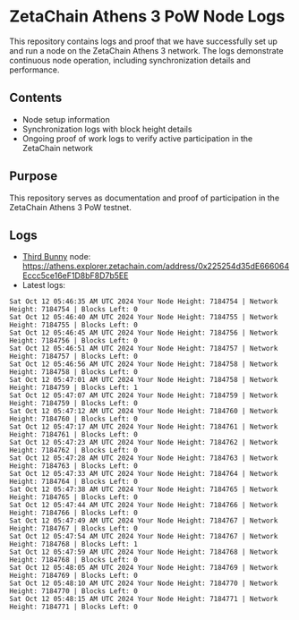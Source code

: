 # ZetaChain Athens 3 PoW Node Logs
This repository contains logs and proof that we have successfully set up and run a node on the ZetaChain Athens 3 network. The logs demonstrate continuous node operation, including synchronization details and performance.

## Contents
- Node setup information
- Synchronization logs with block height details
- Ongoing proof of work logs to verify active participation in the ZetaChain network

## Purpose
This repository serves as documentation and proof of participation in the ZetaChain Athens 3 PoW testnet.

## Logs

- [Third Bunny](https://thirdbunny.xyz/) node: https://athens.explorer.zetachain.com/address/0x225254d35dE666064Eccc5ce16eF1D8bF8D7b5EE
- Latest logs:
```
Sat Oct 12 05:46:35 AM UTC 2024 Your Node Height: 7184754 | Network Height: 7184754 | Blocks Left: 0
Sat Oct 12 05:46:40 AM UTC 2024 Your Node Height: 7184755 | Network Height: 7184755 | Blocks Left: 0
Sat Oct 12 05:46:45 AM UTC 2024 Your Node Height: 7184756 | Network Height: 7184756 | Blocks Left: 0
Sat Oct 12 05:46:51 AM UTC 2024 Your Node Height: 7184757 | Network Height: 7184757 | Blocks Left: 0
Sat Oct 12 05:46:56 AM UTC 2024 Your Node Height: 7184758 | Network Height: 7184758 | Blocks Left: 0
Sat Oct 12 05:47:01 AM UTC 2024 Your Node Height: 7184758 | Network Height: 7184759 | Blocks Left: 1
Sat Oct 12 05:47:07 AM UTC 2024 Your Node Height: 7184759 | Network Height: 7184759 | Blocks Left: 0
Sat Oct 12 05:47:12 AM UTC 2024 Your Node Height: 7184760 | Network Height: 7184760 | Blocks Left: 0
Sat Oct 12 05:47:17 AM UTC 2024 Your Node Height: 7184761 | Network Height: 7184761 | Blocks Left: 0
Sat Oct 12 05:47:23 AM UTC 2024 Your Node Height: 7184762 | Network Height: 7184762 | Blocks Left: 0
Sat Oct 12 05:47:28 AM UTC 2024 Your Node Height: 7184763 | Network Height: 7184763 | Blocks Left: 0
Sat Oct 12 05:47:33 AM UTC 2024 Your Node Height: 7184764 | Network Height: 7184764 | Blocks Left: 0
Sat Oct 12 05:47:38 AM UTC 2024 Your Node Height: 7184765 | Network Height: 7184765 | Blocks Left: 0
Sat Oct 12 05:47:44 AM UTC 2024 Your Node Height: 7184766 | Network Height: 7184766 | Blocks Left: 0
Sat Oct 12 05:47:49 AM UTC 2024 Your Node Height: 7184767 | Network Height: 7184767 | Blocks Left: 0
Sat Oct 12 05:47:54 AM UTC 2024 Your Node Height: 7184767 | Network Height: 7184768 | Blocks Left: 1
Sat Oct 12 05:47:59 AM UTC 2024 Your Node Height: 7184768 | Network Height: 7184768 | Blocks Left: 0
Sat Oct 12 05:48:05 AM UTC 2024 Your Node Height: 7184769 | Network Height: 7184769 | Blocks Left: 0
Sat Oct 12 05:48:10 AM UTC 2024 Your Node Height: 7184770 | Network Height: 7184770 | Blocks Left: 0
Sat Oct 12 05:48:15 AM UTC 2024 Your Node Height: 7184771 | Network Height: 7184771 | Blocks Left: 0
```
